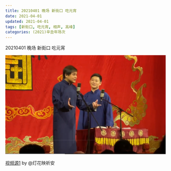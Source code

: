 ```yaml
---
title: 20210401 晚场 新街口 吃元宵
date: 2021-04-01
updated: 2021-04-01
tags: [新街口, 吃元宵, 相声, 高峰] 
categories: (2021)辛丑年场次 
---
```

20210401 晚场 新街口 吃元宵

![](https://raw.githubusercontent.com/rhenginium/image/main/20210405005539.png)

[视频源1](https://m.weibo.cn/detail/4621305637245862)  by @灯花映祈安